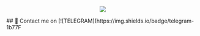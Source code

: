 <p align="center"> <img src="https://tenor.com/view/hande-ercel-gif-10386884"> </p> ## 📩 Contact me on [![TELEGRAM](https://img.shields.io/badge/telegram-1b77F
